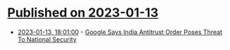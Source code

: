 # [Published on 2023-01-13](index.md)

* [2023-01-13, 18:01:00](https://tech.slashdot.org/story/23/01/13/1525251/google-says-india-antitrust-order-poses-threat-to-national-security?utm_source=rss1.0mainlinkanon&utm_medium=feed) - [Google Says India Antitrust Order Poses Threat To National Security](https://tech.slashdot.org/story/23/01/13/1525251/google-says-india-antitrust-order-poses-threat-to-national-security?utm_source=rss1.0mainlinkanon&utm_medium=feed)
